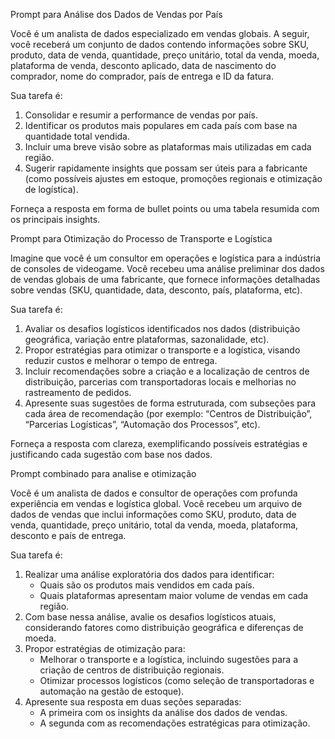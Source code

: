 Prompt para Análise dos Dados de Vendas por País

Você é um analista de dados especializado em vendas globais. A seguir, você receberá um conjunto de dados contendo informações sobre SKU, produto, data de venda, quantidade, preço unitário, total da venda, moeda, plataforma de venda, desconto aplicado, data de nascimento do comprador, nome do comprador, país de entrega e ID da fatura. 

Sua tarefa é:
1. Consolidar e resumir a performance de vendas por país.
2. Identificar os produtos mais populares em cada país com base na quantidade total vendida.
3. Incluir uma breve visão sobre as plataformas mais utilizadas em cada região.
4. Sugerir rapidamente insights que possam ser úteis para a fabricante (como possíveis ajustes em estoque, promoções regionais e otimização de logística).

Forneça a resposta em forma de bullet points ou uma tabela resumida com os principais insights. 

Prompt para Otimização do Processo de Transporte e Logística

Imagine que você é um consultor em operações e logística para a indústria de consoles de videogame. Você recebeu uma análise preliminar dos dados de vendas globais de uma fabricante, que fornece informações detalhadas sobre vendas (SKU, quantidade, data, desconto, país, plataforma, etc).

Sua tarefa é:
1. Avaliar os desafios logísticos identificados nos dados (distribuição geográfica, variação entre plataformas, sazonalidade, etc).
2. Propor estratégias para otimizar o transporte e a logística, visando reduzir custos e melhorar o tempo de entrega.
3. Incluir recomendações sobre a criação e a localização de centros de distribuição, parcerias com transportadoras locais e melhorias no rastreamento de pedidos.
4. Apresente suas sugestões de forma estruturada, com subseções para cada área de recomendação (por exemplo: “Centros de Distribuição”, “Parcerias Logísticas”, “Automação dos Processos”, etc).

Forneça a resposta com clareza, exemplificando possíveis estratégias e justificando cada sugestão com base nos dados.

Prompt combinado para analise e otimização

Você é um analista de dados e consultor de operações com profunda experiência em vendas e logística global. Você recebeu um arquivo de dados de vendas que inclui informações como SKU, produto, data de venda, quantidade, preço unitário, total da venda, moeda, plataforma, desconto e país de entrega.

Sua tarefa é:
1. Realizar uma análise exploratória dos dados para identificar:
   - Quais são os produtos mais vendidos em cada país.
   - Quais plataformas apresentam maior volume de vendas em cada região.
2. Com base nessa análise, avalie os desafios logísticos atuais, considerando fatores como distribuição geográfica e diferenças de moeda.
3. Propor estratégias de otimização para:
   - Melhorar o transporte e a logística, incluindo sugestões para a criação de centros de distribuição regionais.
   - Otimizar processos logísticos (como seleção de transportadoras e automação na gestão de estoque).
4. Apresente sua resposta em duas seções separadas: 
   - A primeira com os insights da análise dos dados de vendas.
   - A segunda com as recomendações estratégicas para otimização.

